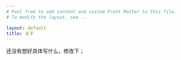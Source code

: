 ```yaml
---
# Feel free to add content and custom Front Matter to this file.
# To modify the layout, see ..

layout: default
title: 关于
---
```


还没有想好具体写什么，修改下；

